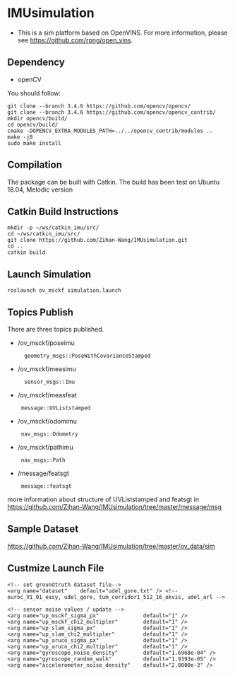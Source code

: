 # IMUsimulation
+ This is a sim platform based on OpenVINS. For more information, please see https://github.com/rpng/open_vins.

## Dependency
- openCV

You should follow:

    git clone --branch 3.4.6 https://github.com/opencv/opencv/
    git clone --branch 3.4.6 https://github.com/opencv/opencv_contrib/
    mkdir opencv/build/
    cd opencv/build/
    cmake -DOPENCV_EXTRA_MODULES_PATH=../../opencv_contrib/modules ..
    make -j8
    sudo make install
    
## Compilation

The package can be built with Catkin. The build has been test on Ubuntu 18.04, Melodic version

## Catkin Build Instructions

    mkdir -p ~/ws/catkin_imu/src/
    cd ~/ws/catkin_imu/src/
    git clone https://github.com/Zihan-Wang/IMUsimulation.git
    cd ..
    catkin build

## Launch Simulation

    roslaunch ov_msckf simulation.launch
## Topics Publish
There are three topics published.
+ /ov_msckf/poseimu

        geometry_msgs::PoseWithCovarianceStamped
+ /ov_msckf/measimu

        sensor_msgs::Imu
+ /ov_msckf/measfeat

       message::UVListstamped
+ /ov_msckf/odomimu
       
       nav_msgs::Odometry
+ /ov_msckf/pathimu

       nav_msgs::Path
+ /message/featsgt

       message::featsgt
more information about structure of UVListstamped and featsgt in https://github.com/Zihan-Wang/IMUsimulation/tree/master/message/msg
## Sample Dataset
https://github.com/Zihan-Wang/IMUsimulation/tree/master/ov_data/sim


## Custmize Launch File
    <!-- set groundtruth dataset file-->
    <arg name="dataset"    default="udel_gore.txt" /> <!-- euroc_V1_01_easy, udel_gore, tum_corridor1_512_16_okvis, udel_arl -->
    
    <!-- sensor noise values / update -->
    <arg name="up_msckf_sigma_px"              default="1" />
    <arg name="up_msckf_chi2_multipler"        default="1" />
    <arg name="up_slam_sigma_px"               default="1" />
    <arg name="up_slam_chi2_multipler"         default="1" />
    <arg name="up_aruco_sigma_px"              default="1" />
    <arg name="up_aruco_chi2_multipler"        default="1" />
    <arg name="gyroscope_noise_density"        default="1.6968e-04" />
    <arg name="gyroscope_random_walk"          default="1.9393e-05" />
    <arg name="accelerometer_noise_density"    default="2.0000e-3" />
